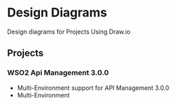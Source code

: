 # Design Diagrams
Design diagrams for Projects
Using Draw.io

## Projects
### WSO2 Api Management 3.0.0
- Multi-Environment support for API Management 3.0.0
- Multi-Environment 
